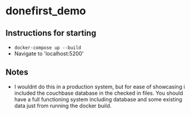 # donefirst_demo

## Instructions for starting

- `docker-compose up --build`
- Navigate to 'localhost:5200'

## Notes

- I wouldnt do this in a production system, but for ease of showcasing i included the couchbase database in the checked in files. You should have a full functioning system including database and some existing data just from running the docker build.
